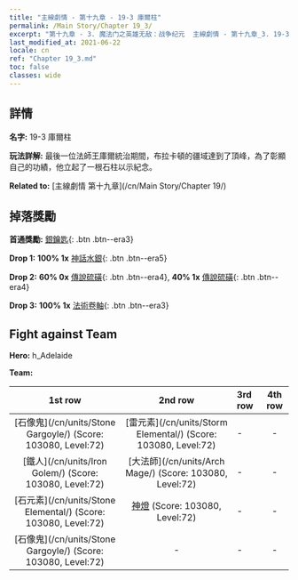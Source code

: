 ```yaml
---
title: "主線劇情 - 第十九章 - 19-3 庫爾柱"
permalink: /Main Story/Chapter 19_3/
excerpt: "第十九章 - 3. 魔法门之英雄无敌：战争纪元  主線劇情 - 第十九章_3. 19-3 庫爾柱"
last_modified_at: 2021-06-22
locale: cn
ref: "Chapter 19_3.md"
toc: false
classes: wide
---
```


## 詳情

 **名字:** 19-3 庫爾柱

 **玩法詳解:** 最後一位法師王庫爾統治期間，布拉卡頓的疆域達到了頂峰，為了彰顯自己的功績，他立起了一根石柱以示紀念。

 **Related to:** [主線劇情 第十九章](/cn/Main Story/Chapter 19/)

## 掉落獎勵

 **首通獎勵:** [銀鑰匙](/cn/Items/con_693/){: .btn .btn--era3}

 **Drop 1:** **100% 1x** [神話水銀](/cn/Items/mat_63/){: .btn .btn--era5}

 **Drop 2:** **60% 0x** [傳說硫磺](/cn/Items/mat_57/){: .btn .btn--era4}, **40% 1x** [傳說硫磺](/cn/Items/mat_57/){: .btn .btn--era4}

 **Drop 3:** **100% 1x** [法術卷軸](/cn/Items/con_694/){: .btn .btn--era3}


## Fight against Team
 **Hero:** h_Adelaide

 **Team:**


  | 1st row | 2nd row | 3rd row | 4th row |
  |:----:|:----:|:----|:----:|
  | [石像鬼](/cn/units/Stone Gargoyle/) (Score: 103080, Level:72)  | [雷元素](/cn/units/Storm Elemental/) (Score: 103080, Level:72)  | - | - |
  | [鐵人](/cn/units/Iron Golem/) (Score: 103080, Level:72)  | [大法師](/cn/units/Arch Mage/) (Score: 103080, Level:72)  | - | - |
  | [石元素](/cn/units/Stone Elemental/) (Score: 103080, Level:72)  | [神燈](/cn/units/Genie/) (Score: 103080, Level:72)  | - | - |
  | [石像鬼](/cn/units/Stone Gargoyle/) (Score: 103080, Level:72)  | - | - | - |


